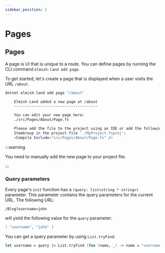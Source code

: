 ```yaml
---
sidebar_position: 2
---
```


# Pages

## Pages

A page is UI that is unique to a route. You can define pages by running the CLI command `elmish-land add page`.

To get started, let's create a page that is displayed when a user visits the URL `/about`.

```bash
dotnet elmish-land add page "/about"
```

```bash
    Elmish Land added a new page at /about
    --------------------------------------

    You can edit your new page here:
    ./src/Pages/About/Page.fs

    Please add the file to the project using an IDE or add the following line to an
    ItemGroup in the project file './MyProject.fsproj':
    <Compile Include="src/Pages/About/Page.fs" />
```

:::warning

You need to manually add the new page to your project file.

:::

### Query parameters

Every page's ``init`` function has a ``(query: list<string * string>)`` parameter. This parameter contains the query parameters for the current URL. The following URL:

`/Blog?username=john`

will yield the following value for the `query` parameter:

```fsharp
[ "username", "john" ]
```

You can get a query parameter by using `List.tryFind`:

```fsharp
let username = query |> List.tryFind (fun (name, _) -> name = "username")
```
